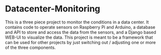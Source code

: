# Datacenter-Monitoring
This is a three piece project to monitor the conditions in a data center. It contains code to operate sensors on Raspberry Pi and Arduino, a database and API to store and access the data from the sensors, and a Django based WEB-UI to visualize the data. This project is meant to be a framework that can be used for other projects by just switching out / adjusting one or more of the three components.

